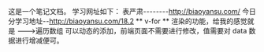 这是一个笔记文档。
学习网址如下：
表严肃--------http://biaoyansu.com/
今日分学习地址--http://biaoyansu.com/18.2
** v-for **
渲染的功能，给我的感觉就是 --->遍历数组
可以动态的添加，前端页面不需要进行修改，值需要对 data 数据进行增减便可。
